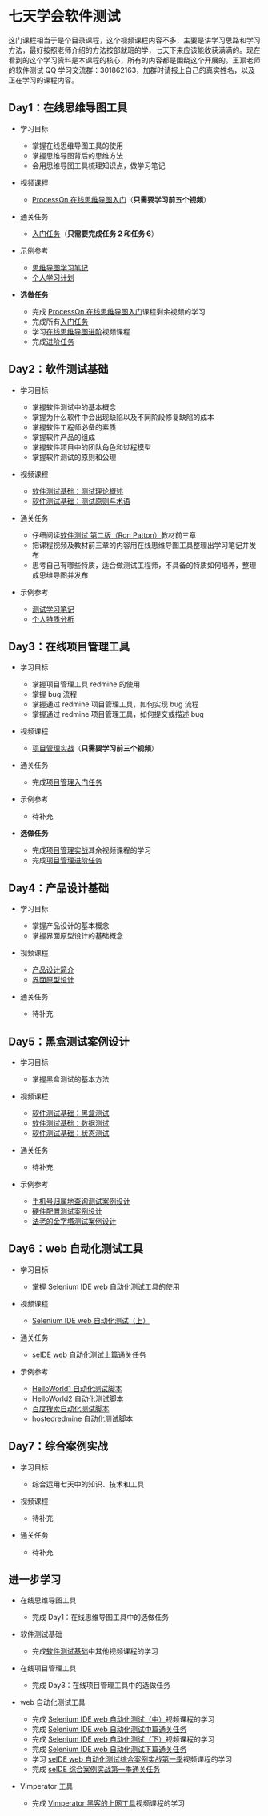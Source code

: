 # 七天学会软件测试
这门课程相当于是个目录课程，这个视频课程内容不多，主要是讲学习思路和学习方法，最好按照老师介绍的方法按部就班的学，七天下来应该能收获满满的。现在看到的这个学习资料是本课程的核心，所有的内容都是围绕这个开展的。王顶老师的软件测试 QQ 学习交流群：301862163，加群时请报上自己的真实姓名，以及正在学习的课程内容。

## Day1：在线思维导图工具

- 学习目标  
  - 掌握在线思维导图工具的使用  
  - 掌握思维导图背后的思维方法  
  - 会用思维导图工具梳理知识点，做学习笔记  

- 视频课程  
  - [ProcessOn 在线思维导图入门](http://edu.51cto.com/course/course_id-6453.html)（**只需要学习前五个视频**）  

- 通关任务  
  - [入门任务](https://github.com/wangding/courses/blob/master/mindmap/assignment.md#入门任务)（**只需要完成任务 2 和任务 6**）  

- 示例参考  
  - [思维导图学习笔记](http://processon.com/view/57ceb4fee4b0942d7a555b18)  
  - [个人学习计划](http://processon.com/view/584eb7c7e4b031ce5459e95c)  

- **选做任务**  
  - 完成 [ProcessOn 在线思维导图入门](http://edu.51cto.com/course/course_id-6453.html)课程剩余视频的学习  
  - 完成所有[入门任务](https://github.com/wangding/courses/blob/master/mindmap/assignment.md#入门任务)  
  - 学习[在线思维导图进阶](http://edu.51cto.com/course/course_id-7126.html)视频课程  
  - 完成[进阶任务](https://github.com/wangding/courses/blob/master/mindmap/assignment.md#进阶任务)  

## Day2：软件测试基础

- 学习目标  
  - 掌握软件测试中的基本概念  
  - 掌握为什么软件中会出现缺陷以及不同阶段修复缺陷的成本  
  - 掌握软件工程师必备的素质  
  - 掌握软件产品的组成  
  - 掌握软件项目中的团队角色和过程模型  
  - 掌握软件测试的原则和公理  

- 视频课程  
  - [软件测试基础：测试理论概述](http://edu.51cto.com/lesson/id-20600.html)  
  - [软件测试基础：测试原则与术语](http://edu.51cto.com/lesson/id-20603.html)  

- 通关任务  
  - 仔细阅读[软件测试 第二版（Ron Patton）](http://pan.baidu.com/s/1c2zKEWS)教材前三章  
  - 把课程视频及教材前三章的内容用在线思维导图工具整理出学习笔记并发布  
  - 思考自己有哪些特质，适合做测试工程师，不具备的特质如何培养，整理成思维导图并发布  

- 示例参考  
  - [测试学习笔记](http://processon.com/view/57ce9bdae4b08cbf6cab9f7b)  
  - [个人特质分析](http://processon.com/view/57ced81ae4b08cbf6cae3498)  
  
## Day3：在线项目管理工具

- 学习目标  
  - 掌握项目管理工具 redmine 的使用  
  - 掌握 bug 流程  
  - 掌握通过 redmine 项目管理工具，如何实现 bug 流程  
  - 掌握通过 redmine 项目管理工具，如何提交或描述 bug   
  
- 视频课程  
  - [项目管理实战](http://edu.51cto.com/course/course_id-1055.html)（**只需要学习前三个视频**）  

- 通关任务  
  - 完成[项目管理入门任务](https://github.com/wangding/courses/blob/master/redmine/task01.md#入门任务)

- 示例参考  
  - 待补充  
  
- **选做任务**  
  - 完成[项目管理实战](http://edu.51cto.com/course/course_id-1055.html)其余视频课程的学习  
  - 完成[项目管理进阶任务](https://github.com/wangding/courses/blob/master/redmine/task01.md#进阶任务)
  
## Day4：产品设计基础

- 学习目标  
  - 掌握产品设计的基本概念  
  - 掌握界面原型设计的基础概念  
  
- 视频课程
  - [产品设计简介](http://edu.51cto.com/course/course_id-6407.html)  
  - [界面原型设计](http://edu.51cto.com/course/course_id-6438.html)  
  
- 通关任务  
  - 待补充  

## Day5：黑盒测试案例设计

- 学习目标  
  - 掌握黑盒测试的基本方法  
  
- 视频课程  
  - [软件测试基础：黑盒测试](http://edu.51cto.com/lesson/id-20610.html)  
  - [软件测试基础：数据测试](http://edu.51cto.com/lesson/id-20611.html)  
  - [软件测试基础：状态测试](http://edu.51cto.com/lesson/id-20612.html)  
  
- 通关任务  
  - 待补充

- 示例参考  
  - [手机号归属地查询测试案例设计](http://processon.com/view/581805e0e4b09047a82bd47c)  
  - [硬件配置测试案例设计](http://processon.com/view/584922eae4b005d48b67a2cd)  
  - [法老的金字塔测试案例设计](http://processon.com/view/580710e7e4b03c844a2ef0b3)  

## Day6：web 自动化测试工具

- 学习目标  
  - 掌握 Selenium IDE web 自动化测试工具的使用  
  
- 视频课程  
  - [Selenium IDE web 自动化测试（上）](http://edu.51cto.com/course/course_id-7320.html)  

- 通关任务  
  - [seIDE web 自动化测试上篇通关任务](https://github.com/wangding/courses/blob/master/seleniumIDE/assignment1.md)  

- 示例参考  
  - [HelloWorld1 自动化测试脚本](https://github.com/wangding/seIDE/blob/master/hello/helloWorld1.html)  
  - [HelloWorld2 自动化测试脚本](https://github.com/wangding/seIDE/blob/master/hello/helloWorld2.html)  
  - [百度搜索自动化测试脚本](https://github.com/wangding/seIDE/blob/master/baidu/search.html)  
  - [hostedredmine 自动化测试脚本](https://github.com/wangding/seIDE/tree/master/hostedredmine#%E6%B5%8B%E8%AF%95%E6%A1%88%E4%BE%8B)  

## Day7：综合案例实战

- 学习目标  
  - 综合运用七天中的知识、技术和工具  
  
- 视频课程  
  - 待补充
  
- 通关任务  
  - 待补充

## 进一步学习

- 在线思维导图工具  
  - 完成 Day1：在线思维导图工具中的选做任务  

- 软件测试基础  
  - 完成[软件测试基础](http://edu.51cto.com/course/course_id-1026.html)中其他视频课程的学习  

- 在线项目管理工具  
  - 完成 Day3：在线项目管理工具中的选做任务  

- web 自动化测试工具
  - 完成 [Selenium IDE web 自动化测试（中）](http://edu.51cto.com/course/course_id-7425.html)视频课程的学习  
  - 完成 [Selenium IDE web 自动化测试中篇通关任务](https://github.com/wangding/courses/blob/master/seleniumIDE/assignment2.md)  
  - 完成 [Selenium IDE web 自动化测试（下）](http://edu.51cto.com/course/course_id-7578.html)视频课程的学习  
  - 完成 [Selenium IDE web 自动化测试下篇通关任务](https://github.com/wangding/courses/blob/master/seleniumIDE/assignment3.md)  
  - 学习 [seIDE web 自动化测试综合案例实战第一季](http://edu.51cto.com/course/course_id-7864.htm)视频课程的学习  
  - 完成 [seIDE 综合案例实战第一季通关任务](https://github.com/wangding/courses/blob/master/seIDEPracticeCase/task01.md)  

- Vimperator 工具  
  - 完成 [Vimperator 黑客的上网工具](http://edu.51cto.com/course/course_id-8023.html)视频课程的学习  